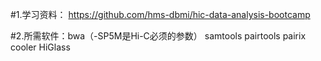 #1.学习资料： https://github.com/hms-dbmi/hic-data-analysis-bootcamp

#2.所需软件：bwa（-SP5M是Hi-C必须的参数）
           samtools
           pairtools 
           pairix
           cooler
           HiGlass
